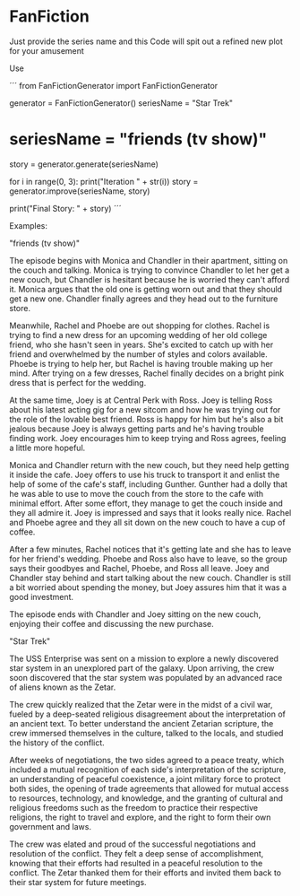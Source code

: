# FanFiction

Just provide the series name and this Code will spit out a refined new plot for your amusement


Use

´´´
from FanFictionGenerator import FanFictionGenerator

generator = FanFictionGenerator()
seriesName = "Star Trek"
# seriesName = "friends (tv show)"
story = generator.generate(seriesName)

for i in range(0, 3):
    print("Iteration " + str(i))
    story = generator.improve(seriesName, story)

print("Final Story: " + story)
´´´

Examples:

"friends (tv show)"

The episode begins with Monica and Chandler in their apartment, sitting on the couch and talking. Monica is trying to convince Chandler to let her get a new couch, but Chandler is hesitant because he is worried they can't afford it. Monica argues that the old one is getting worn out and that they should get a new one. Chandler finally agrees and they head out to the furniture store.

Meanwhile, Rachel and Phoebe are out shopping for clothes. Rachel is trying to find a new dress for an upcoming wedding of her old college friend, who she hasn't seen in years. She's excited to catch up with her friend and overwhelmed by the number of styles and colors available. Phoebe is trying to help her, but Rachel is having trouble making up her mind. After trying on a few dresses, Rachel finally decides on a bright pink dress that is perfect for the wedding. 

At the same time, Joey is at Central Perk with Ross. Joey is telling Ross about his latest acting gig for a new sitcom and how he was trying out for the role of the lovable best friend. Ross is happy for him but he's also a bit jealous because Joey is always getting parts and he's having trouble finding work. Joey encourages him to keep trying and Ross agrees, feeling a little more hopeful. 

Monica and Chandler return with the new couch, but they need help getting it inside the cafe. Joey offers to use his truck to transport it and enlist the help of some of the cafe's staff, including Gunther. Gunther had a dolly that he was able to use to move the couch from the store to the cafe with minimal effort. After some effort, they manage to get the couch inside and they all admire it. Joey is impressed and says that it looks really nice. Rachel and Phoebe agree and they all sit down on the new couch to have a cup of coffee. 

After a few minutes, Rachel notices that it's getting late and she has to leave for her friend's wedding. Phoebe and Ross also have to leave, so the group says their goodbyes and Rachel, Phoebe, and Ross all leave. Joey and Chandler stay behind and start talking about the new couch. Chandler is still a bit worried about spending the money, but Joey assures him that it was a good investment.

The episode ends with Chandler and Joey sitting on the new couch, enjoying their coffee and discussing the new purchase.


"Star Trek"

The USS Enterprise was sent on a mission to explore a newly discovered star system in an unexplored part of the galaxy. Upon arriving, the crew soon discovered that the star system was populated by an advanced race of aliens known as the Zetar.

The crew quickly realized that the Zetar were in the midst of a civil war, fueled by a deep-seated religious disagreement about the interpretation of an ancient text. To better understand the ancient Zetarian scripture, the crew immersed themselves in the culture, talked to the locals, and studied the history of the conflict.

After weeks of negotiations, the two sides agreed to a peace treaty, which included a mutual recognition of each side's interpretation of the scripture, an understanding of peaceful coexistence, a joint military force to protect both sides, the opening of trade agreements that allowed for mutual access to resources, technology, and knowledge, and the granting of cultural and religious freedoms such as the freedom to practice their respective religions, the right to travel and explore, and the right to form their own government and laws.

The crew was elated and proud of the successful negotiations and resolution of the conflict. They felt a deep sense of accomplishment, knowing that their efforts had resulted in a peaceful resolution to the conflict. The Zetar thanked them for their efforts and invited them back to their star system for future meetings.
